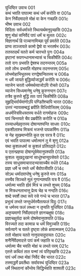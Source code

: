 युधिष्ठिर उवाच	 001    
कथं भवति पापात्मा कथं धर्मं करोति वा	001a  
केन निर्वेदमादत्ते मोक्षं वा केन गच्छति	001c  
भीष्म उवाच	002    
विदिताः सर्वधर्मास्ते स्थित्यर्थमनुपृच्छसि	002a  
शृणु मोक्षं सनिर्वेदं पापं धर्मं च मूलतः	002c  
विज्ञानार्थं हि पञ्चानामिच्छा पूर्वं प्रवर्तते	003a  
प्राप्य ताञ्जायते कामो द्वेषो वा भरतर्षभ	003c  
ततस्तदर्थं यतते कर्म चारभते पुनः	004a  
इष्टानां रूपगन्धानामभ्यासं च चिकीर्षति	004c  
ततो रागः प्रभवति द्वेषश्च तदनन्तरम्	005a  
ततो लोभः प्रभवति मोहश्च तदनन्तरम्	005c  
लोभमोहाभिभूतस्य रागद्वेषान्वितस्य च	006a  
न धर्मे जायते बुद्धिर्व्याजाद्धर्मं करोति च	006c  
व्याजेन चरतो धर्ममर्थव्याजोऽपि रोचते	007a  
व्याजेन सिध्यमानेषु धनेषु कुरुनन्दन	007c  
तत्रैव कुरुते बुद्धिं ततः पापं चिकीर्षति	008a  
सुहृद्भिर्वार्यमाणोऽपि पण्डितैश्चापि भारत	008c  
उत्तरं न्यायसम्बद्धं ब्रवीति विधियोजितम्	009a  
अधर्मस्त्रिविधस्तस्य वर्धते रागमोहजः	009c  
पापं चिन्तयते चैव प्रब्रवीति करोति च	010a  
तस्याधर्मप्रवृत्तस्य दोषान्पश्यन्ति साधवः	010c  
एकशीलाश्च मित्रत्वं भजन्ते पापकर्मिणः	011a  
स नेह सुखमाप्नोति कुत एव परत्र वै	011c  
एवं भवति पापात्मा धर्मात्मानं तु मे शृणु	012a  
यथा कुशलधर्मा स कुशलं प्रतिपद्यते	012c  
य एतान्प्रज्ञया दोषान्पूर्वमेवानुपश्यति	013a  
कुशलः सुखदुःखानां साधूंश्चाप्युपसेवते	013c  
तस्य साधुसमाचारादभ्यासाच्चैव वर्धते	014a  
प्रज्ञा धर्मे च रमते धर्मं चैवोपजीवति	014c  
सोऽथ धर्मादवाप्तेषु धनेषु कुरुते मनः	015a  
तस्यैव सिञ्चते मूलं गुणान्पश्यति यत्र वै	015c  
धर्मात्मा भवति ह्येवं मित्रं च लभते शुभम्	016a  
स मित्रधनलाभात्तु प्रेत्य चेह च नन्दति	016c  
शब्दे स्पर्शे तथा रूपे रसे गन्धे च भारत	017a  
प्रभुत्वं लभते जन्तुर्धर्मस्यैतत्फलं विदुः	017c  
स धर्मस्य फलं लब्ध्वा न तृप्यति युधिष्ठिर	018a  
अतृप्यमाणो निर्वेदमादत्ते ज्ञानचक्षुषा	018c  
प्रज्ञाचक्षुर्यदा कामे दोषमेवानुपश्यति	019a  
विरज्यते तदा कामान्न च धर्मं विमुञ्चति	019c  
सर्वत्यागे च यतते दृष्ट्वा लोकं क्षयात्मकम्	020a  
ततो मोक्षाय यतते नानुपायादुपायतः	020c  
शनैर्निर्वेदमादत्ते पापं कर्म जहाति च	021a  
धर्मात्मा चैव भवति मोक्षं च लभते परम्	021c  
एतत्ते कथितं तात यन्मां त्वं परिपृच्छसि	022a  
पापं धर्मं तथा मोक्षं निर्वेदं चैव भारत	022c  
तस्माद्धर्मे प्रवर्तेथाः सर्वावस्थं युधिष्ठिर	023a  
धर्मे स्थितानां कौन्तेय सिद्धिर्भवति शाश्वती	023c  

